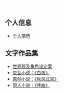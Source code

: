 <font color=white>★</font>

## 个人信息
- <a href="https://llrrabab.github.io/resume.html" target="_blank">个人简历</a>


## 文字作品集

- <a href="https://llrrabab.github.io/world.html" target="_blank">世界观及角色设定案</a>
- <a href="https://627409ea6ca5fb0b9fec2f93--llrrabab.netlify.app" target="_blank">交互小说：《白夜》</a>
- <a href="https://6273834b4afbb07b04f9cb48--llrrabab.netlify.app" target="_blank">原创小说：《秋风过耳》</a>
- <a href="https://6273835cab918a7a29270503--llrrabab.netlify.app" target="_blank">同人小说：《序曲》</a>
